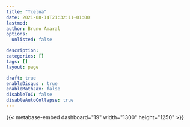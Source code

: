 ```yaml
---
title: "Tcelna"
date: 2021-08-14T21:32:11+01:00
lastmod: 
author: Bruno Amaral
options:
  unlisted: false

description: 
categories: []
tags: []
layout: page

draft: true
enableDisqus : true
enableMathJax: false
disableToC: false
disableAutoCollapse: true
---
```


<div class="row">
<div class="col-md-10 mx-auto">

{{< metabase-embed dashboard="19" width="1300" height="1250" >}}

</div>
</div>
